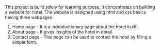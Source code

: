 This project is build solely for learning purpose.
It concentrates on building a website for hotel. The website is designed using html and css basics having three webpages
1. Home page - It is a indroductionary page about the hotel itself. 
2. About page - It gives insights of the hotel in detail.
3. Contact page - This page can be used to contact the hotel by filling a simple form.
